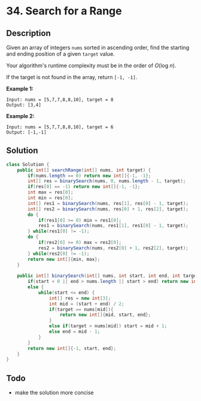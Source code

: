 # 34. Search for a Range

## Description
Given an array of integers `nums` sorted in ascending order, find the starting and ending position of a given `target` value.

Your algorithm's runtime complexity must be in the order of *O*(log *n*).

If the target is not found in the array, return `[-1, -1]`.

**Example 1:**

```
Input: nums = [5,7,7,8,8,10], target = 8
Output: [3,4]
```

**Example 2:**

```
Input: nums = [5,7,7,8,8,10], target = 6
Output: [-1,-1]
```

## Solution

```java
class Solution {
    public int[] searchRange(int[] nums, int target) {
        if(nums.length == 0) return new int[]{-1, -1};
        int[] res = binarySearch(nums, 0, nums.length - 1, target);
        if(res[0] == -1) return new int[]{-1, -1};
        int max = res[0];
        int min = res[0];
        int[] res1 = binarySearch(nums, res[1], res[0] - 1, target);
        int[] res2 = binarySearch(nums, res[0] + 1, res[2], target);
        do {
            if(res1[0] >= 0) min = res1[0];
            res1 = binarySearch(nums, res1[1], res1[0] - 1, target);
        } while(res1[0] != -1);
        do {
            if(res2[0] >= 0) max = res2[0];
            res2 = binarySearch(nums, res2[0] + 1, res2[2], target);
        } while(res2[0] != -1);
        return new int[]{min, max};
    }
    
    public int[] binarySearch(int[] nums, int start, int end, int target) {
        if(start < 0 || end > nums.length || start > end) return new int[]{-1, start, end};
        else {
            while(start <= end) {
                int[] res = new int[3];
                int mid = (start + end) / 2;
                if(target == nums[mid]){
                    return new int[]{mid, start, end};
                } 
                else if(target > nums[mid]) start = mid + 1;
                else end = mid - 1;
            }
        }
        return new int[]{-1, start, end};
    }
}
```

## Todo

* make the solution more concise